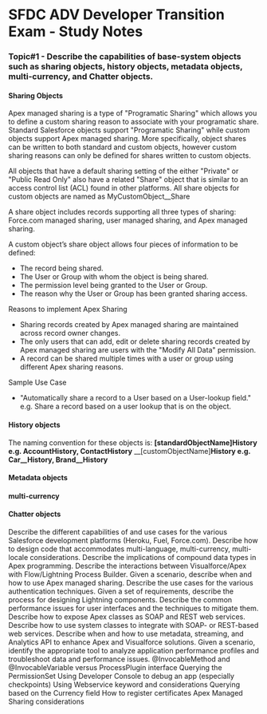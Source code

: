 # SFDC ADV Developer Transition Exam - Study Notes

### Topic#1 - Describe the capabilities of base-system objects such as sharing objects, history objects, metadata objects, multi-currency, and Chatter objects.

#### Sharing Objects
Apex managed sharing is a type of "Programatic Sharing" which allows you to define a custom sharing reason to associate with your programatic share. Standard Salesforce objects support "Programatic Sharing" while custom objects support Apex managed sharing. More specifically, object shares can be written to both standard and custom objects, however custom sharing reasons can only be defined for shares written to custom objects.

All objects that have a default sharing setting of the either "Private" or "Public Read Only" also have a related "Share" object that is similar to an access control list (ACL) found in other platforms. All share objects for custom objects are named as MyCustomObject__Share

A share object includes records supporting all three types of sharing: Force.com managed sharing, user managed sharing, and Apex managed sharing.

A custom object’s share object allows four pieces of information to be defined:
  - The record being shared.
  - The User or Group with whom the object is being shared.
  - The permission level being granted to the User or Group.
  - The reason why the User or Group has been granted sharing access.

Reasons to implement Apex Sharing
  - Sharing records created by Apex managed sharing are maintained across record owner changes.
  - The only users that can add, edit or delete sharing records created by Apex managed sharing are users with the "Modify All Data" permission.
  - A record can be shared multiple times with a user or group using different Apex sharing reasons.

Sample Use Case
  - "Automatically share a record to a User based on a User-lookup field."
    e.g. Share a record based on a user lookup that is on the object.


#### History objects
The naming convention for these objects is:
__[standardObjectName]History e.g. AccountHistory, ContactHistory__
__[customObjectName]__History e.g. Car__History, Brand__History__

#### Metadata objects
#### multi-currency
#### Chatter objects







Describe the different capabilities of and use cases for the various Salesforce development platforms (Heroku, Fuel, Force.com).
Describe how to design code that accommodates multi-language, multi-currency, multi-locale considerations.
Describe the implications of compound data types in Apex programming.
Describe the interactions between Visualforce/Apex with Flow/Lightning Process Builder.
Given a scenario, describe when and how to use Apex managed sharing. Describe the use cases for the various authentication techniques.
Given a set of requirements, describe the process for designing Lightning components.
Describe the common performance issues for user interfaces and the techniques to mitigate them.
Describe how to expose Apex classes as SOAP and REST web services.
Describe how to use system classes to integrate with SOAP- or REST-based web services.
Describe when and how to use metadata, streaming, and Analytics API to enhance Apex and Visualforce solutions.
Given a scenario, identify the appropriate tool to analyze application performance profiles and troubleshoot data and performance issues.
@InvocableMethod and @InvocableVariable versus ProcessPlugin interface
Querying the PermissionSet
Using Developer Console to debug an app (especially checkpoints)
Using Webservice keyword and considerations
Querying based on the Currency field
How to register certificates
Apex Managed Sharing considerations
